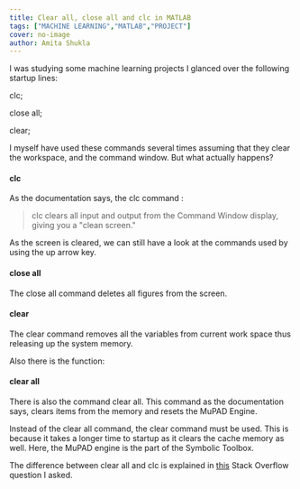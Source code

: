 ```yaml
---
title: Clear all, close all and clc in MATLAB
tags: ["MACHINE LEARNING","MATLAB","PROJECT"]
cover: no-image
author: Amita Shukla
---
```



I was studying some machine learning projects I glanced over the following startup lines: 


 


clc;

close all;

clear;

 


I myself have used these commands several times assuming that they clear the workspace, and the command window. But what actually happens?

 


#### clc

As the documentation says, the clc command :

> clc clears all input and output from the Command Window display, giving you a \"clean screen.\"

As the screen is cleared, we can still have a look at the commands used by using the up arrow key. 
 


#### close all

The close all command deletes all figures from the screen.

 


#### clear

The clear command removes all the variables from current work space thus releasing up the system memory.

 


Also there is the function:

 


#### clear all

There is also the command clear all. This command as the documentation says, clears items from the memory and resets the MuPAD Engine.

 


Instead of the clear all command, the clear command must be used. This is because it takes a longer time to startup as it clears the cache memory as well. Here, the MuPAD engine is the part of the Symbolic Toolbox.

 


The difference between clear all and clc is explained in [this](http://stackoverflow.com/q/36575677/3858467) Stack Overflow question I asked.

 


